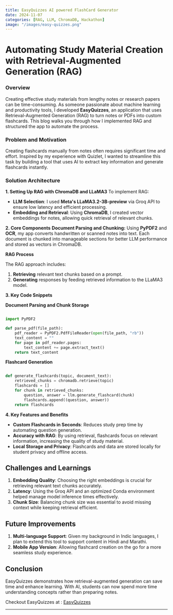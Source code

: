 ```yaml
---
title: EasyQuizzes AI powered FlashCard Generator
date: 2024-11-07
categories: [RAG, LLM, ChromaDB, Hackathon]
image: "/images/easy-quizzes.png"
---
```


# Automating Study Material Creation with Retrieval-Augmented Generation (RAG)

### Overview
Creating effective study materials from lengthy notes or research papers can be time-consuming. As someone passionate about machine learning and productivity tools, I developed **EasyQuizzes**, an application that uses Retrieval-Augmented Generation (RAG) to turn notes or PDFs into custom flashcards. This blog walks you through how I implemented RAG and structured the app to automate the process.

### Problem and Motivation
Creating flashcards manually from notes often requires significant time and effort. Inspired by my experience with Quizlet, I wanted to streamline this task by building a tool that uses AI to extract key information and generate flashcards instantly.

### Solution Architecture

**1. Setting Up RAG with ChromaDB and LLaMA3**
To implement RAG:
- **LLM Selection**: I used **Meta's LLaMA3.2-3B-preview** via Groq API to ensure low latency and efficient processing.
- **Embedding and Retrieval**: Using **ChromaDB**, I created vector embeddings for notes, allowing quick retrieval of relevant chunks.
  
**2. Core Components**
**Document Parsing and Chunking:**
Using **PyPDF2** and **OCR**, my app converts handwritten or scanned notes into text. Each document is chunked into manageable sections for better LLM performance and stored as vectors in ChromaDB.

**RAG Process**

The RAG approach includes:
1. **Retrieving** relevant text chunks based on a prompt.
2. **Generating** responses by feeding retrieved information to the LLaMA3 model.

**3. Key Code Snippets**

**Document Parsing and Chunk Storage**

```python

import PyPDF2

def parse_pdf(file_path):
    pdf_reader = PyPDF2.PdfFileReader(open(file_path, "rb"))
    text_content = ""
    for page in pdf_reader.pages:
        text_content += page.extract_text()
    return text_content
```

**Flashcard Generation**
```python

def generate_flashcards(topic, document_text):
    retrieved_chunks = chromadb.retrieve(topic)
    flashcards = []
    for chunk in retrieved_chunks:
        question, answer = llm.generate_flashcard(chunk)
        flashcards.append((question, answer))
    return flashcards
```

**4. Key Features and Benefits**
- **Custom Flashcards in Seconds**: Reduces study prep time by automating question generation.
- **Accuracy with RAG**: By using retrieval, flashcards focus on relevant information, increasing the quality of study material.
- **Local Storage and Privacy**: Flashcards and data are stored locally for student privacy and offline access.

## Challenges and Learnings
1. **Embedding Quality**: Choosing the right embeddings is crucial for retrieving relevant text chunks accurately.
2. **Latency**: Using the Groq API and an optimized Conda environment helped manage model inference times effectively.
3. **Chunk Size**: Balancing chunk size was essential to avoid missing context while keeping retrieval efficient.

## Future Improvements
1. **Multi-language Support**: Given my background in Indic languages, I plan to extend this tool to support content in Hindi and Marathi.
2. **Mobile App Version**: Allowing flashcard creation on the go for a more seamless study experience.

## Conclusion
EasyQuizzes demonstrates how retrieval-augmented generation can save time and enhance learning. With AI, students can now spend more time understanding concepts rather than preparing notes.

Checkout EasyQuizzes at : [EasyQuizzes](https://github.com/Atharva2099/EasyQuizzes)

---


